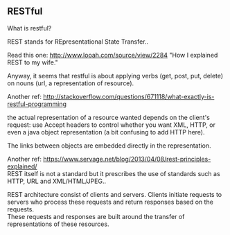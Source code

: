 RESTful
------------------

What is restful?

REST stands for REpresentational State Transfer..

Read this one: http://www.looah.com/source/view/2284 "How I explained REST to my wife."

Anyway, it seems that restful is about applying verbs (get, post, put, delete) on nouns (url, a representation of resource).

Another ref: http://stackoverflow.com/questions/671118/what-exactly-is-restful-programming

the actual representation of a resource wanted depends on the client's request: 
use Accept headers to control whether you want XML, HTTP, or even a java object representation (a bit confusing to add HTTP here).

The links between objects are embedded directly in the representation.

Another ref: https://www.servage.net/blog/2013/04/08/rest-principles-explained/  
REST itself is not a standard but it prescribes the use of standards such as HTTP, URL and XML/HTML/JPEG..

REST architecture consist of clients and servers.
Clients initiate requests to servers who process these requests and return responses based on the requests.  
These requests and responses are built around the transfer of representations of these resources.  

